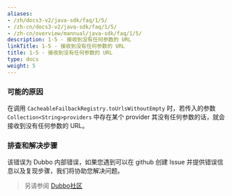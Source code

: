 ```yaml
---
aliases:
- /zh/docs3-v2/java-sdk/faq/1/5/
- /zh-cn/docs3-v2/java-sdk/faq/1/5/
- /zh-cn/overview/mannual/java-sdk/faq/1/5/
description: 1-5 - 接收到没有任何参数的 URL
linkTitle: 1-5 - 接收到没有任何参数的 URL
title: 1-5 - 接收到没有任何参数的 URL
type: docs
weight: 5
---
```







### 可能的原因
在调用 `CacheableFailbackRegistry.toUrlsWithoutEmpty` 时，若传入的参数 `Collection<String>providers` 中存在某个 provider 其没有任何参数的话，就会接收到没有任何参数的 URL。
### 排查和解决步骤
该错误为 Dubbo 内部错误，如果您遇到可以在 github 创建 Issue 并提供错误信息以及复现步骤，我们将协助您解决问题。

> 另请参阅
[Dubbo社区](https://github.com/apache/dubbo)
